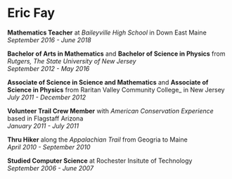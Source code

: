 # Eric Fay

**Mathematics Teacher** at _Baileyville High School_ in Down East Maine   
*September 2016 - June 2018*

**Bachelor of Arts in Mathematics** and **Bachelor of Science in Physics** from _Rutgers, The State University of New Jersey_  
*September 2012 - May 2016*

**Associate of Science in Science and Mathematics** and **Associate of Science in Physics** from Raritan Valley Community College_ in New Jersey  
*July 2011 - December 2012*

**Volunteer Trail Crew Member** with _American Conservation Experience_ based in Flagstaff Arizona  
*January 2011 - July 2011*

**Thru Hiker** along the _Appalachian Trail_ from Geogria to Maine  
*April 2010 - September 2010*

**Studied Computer Science** at Rochester Insitute of Technology  
*September 2006 - June 2007*
